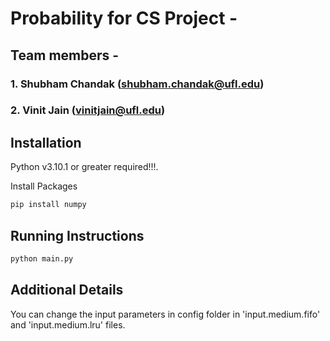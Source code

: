 # Probability for CS Project - 

## Team members - 

### 1. Shubham Chandak (shubham.chandak@ufl.edu) 
### 2. Vinit Jain (vinitjain@ufl.edu)

## Installation

Python v3.10.1 or greater required!!!. 

Install Packages
```bash
pip install numpy
```
## Running Instructions

```bash
python main.py
```

## Additional Details
You can change the input parameters in config folder in 'input.medium.fifo' and 'input.medium.lru' files. 
